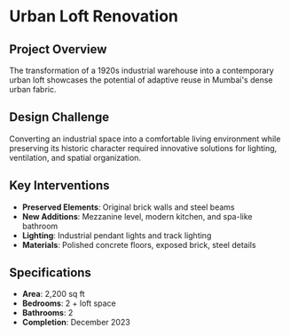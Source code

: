 # Urban Loft Renovation

## Project Overview

The transformation of a 1920s industrial warehouse into a contemporary urban loft showcases the potential of adaptive reuse in Mumbai's dense urban fabric.

## Design Challenge

Converting an industrial space into a comfortable living environment while preserving its historic character required innovative solutions for lighting, ventilation, and spatial organization.

## Key Interventions

- **Preserved Elements**: Original brick walls and steel beams
- **New Additions**: Mezzanine level, modern kitchen, and spa-like bathroom
- **Lighting**: Industrial pendant lights and track lighting
- **Materials**: Polished concrete floors, exposed brick, steel details

## Specifications

- **Area**: 2,200 sq ft
- **Bedrooms**: 2 + loft space
- **Bathrooms**: 2
- **Completion**: December 2023